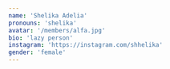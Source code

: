 ```yaml
---
name: 'Shelika Adelia'
pronouns: 'shelika'
avatar: '/members/alfa.jpg'
bio: 'lazy person'
instagram: 'https://instagram.com/shhelika'
gender: 'female'
---
```

